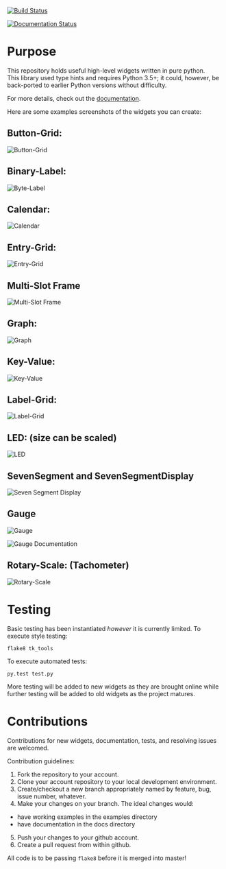 [![Build Status](https://travis-ci.org/slightlynybbled/tk_tools.svg?branch=master)](https://travis-ci.org/slightlynybbled/tk_tools)

[![Documentation Status](https://readthedocs.org/projects/tk-tools/badge/?version=latest)](http://tk-tools.readthedocs.io/en/latest/?badge=latest)

# Purpose

This repository holds useful high-level widgets written in pure python.  
This library used type hints and requires Python 3.5+; it could, however, be back-ported to earlier Python versions without difficulty.

For more details, check out the [documentation](https://tk-tools.readthedocs.io).

Here are some examples screenshots of the widgets you can create:

## Button-Grid:  

![Button-Grid](https://tk-tools.readthedocs.io/en/latest/_images/button-grid.png)

## Binary-Label:  

![Byte-Label](https://tk-tools.readthedocs.io/en/latest/_images/byte-label.png)

## Calendar:  

![Calendar](https://tk-tools.readthedocs.io/en/latest/_images/calendar.png)

## Entry-Grid:  

![Entry-Grid](https://tk-tools.readthedocs.io/en/latest/_images/entry-grid.png)

## Multi-Slot Frame

![Multi-Slot Frame](https://tk-tools.readthedocs.io/en/latest/_images/multi-slot-frame.png)

## Graph:  

![Graph](https://tk-tools.readthedocs.io/en/latest/_images/graph.png)

## Key-Value:  

![Key-Value](https://tk-tools.readthedocs.io/en/latest/_images/key-value.png)

## Label-Grid:  

![Label-Grid](https://tk-tools.readthedocs.io/en/latest/_images/label-grid.png)

## LED: (size can be scaled)  

![LED](https://tk-tools.readthedocs.io/en/latest/_images/led.gif)

## SevenSegment and SevenSegmentDisplay

![Seven Segment Display](https://tk-tools.readthedocs.io/en/latest/_images/seven-segment-display.png)

## Gauge

![Gauge](https://tk-tools.readthedocs.io/en/latest/_images/gauges.png)

![Gauge Documentation](https://tk-tools.readthedocs.io/en/latest/_images/gaugedoc.png)

## Rotary-Scale: (Tachometer)    

![Rotary-Scale](https://tk-tools.readthedocs.io/en/latest/_images/rotary-scale.png)

# Testing

Basic testing has been instantiated *however* it is currently limited.  To execute style testing:

    flake8 tk_tools
    
To execute automated tests:

    py.test test.py
    
More testing will be added to new widgets as they are brought online while further testing will be added to old widgets as the project matures.

# Contributions

Contributions for new widgets, documentation, tests, and resolving issues are welcomed.

Contribution guidelines:

1. Fork the repository to your account.
2. Clone your account repository to your local development environment.
3. Create/checkout a new branch appropriately named by feature, bug, issue number, whatever.
4. Make your changes on your branch. The ideal changes would:

 - have working examples in the examples directory
 - have documentation in the docs directory

5. Push your changes to your github account.
6. Create a pull request from within github.

All code is to be passing `flake8` before it is merged into master!
